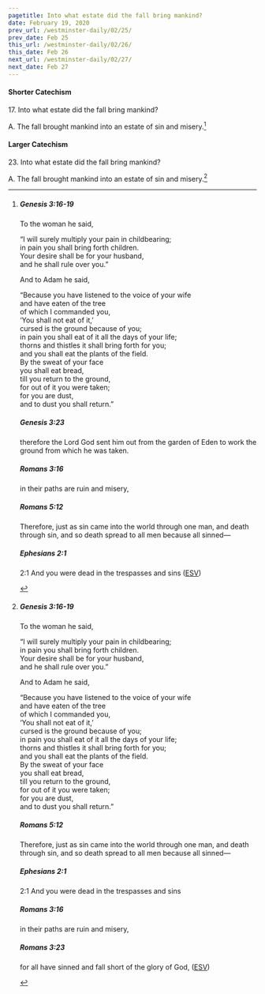 ```yaml
---
pagetitle: Into what estate did the fall bring mankind?
date: February 19, 2020
prev_url: /westminster-daily/02/25/
prev_date: Feb 25
this_url: /westminster-daily/02/26/
this_date: Feb 26
next_url: /westminster-daily/02/27/
next_date: Feb 27
---
```


#### Shorter Catechism

17\. Into what estate did the fall bring mankind?

A. The fall brought mankind into an estate of sin and misery.[^fnref:wsc1]


[^fnref:wsc1]: <div class="esv"><h5>Genesis 3:16-19</h5> <div class="esv-text"><p id="p01003016.01-1">To the woman he said,</p> <div class="block-indent"> <p class="line-group" id="p01003016.06-1">&#8220;I will surely multiply your pain in childbearing;<br /> <span class="indent"></span>in pain you shall bring forth children.<br /> Your desire shall be for your husband,<br /> <span class="indent"></span>and he shall rule over you.&#8221;</p> </div>  <p id="p01003017.01-1">And to Adam he said,</p> <div class="block-indent"> <p class="line-group" id="p01003017.06-1">&#8220;Because you have listened to the voice of your wife<br /> <span class="indent"></span>and have eaten of the tree<br /> of which I commanded you,<br /> <span class="indent"></span>&#8216;You shall not eat of it,&#8217;<br /> cursed is the ground because of you;<br /> <span class="indent"></span>in pain you shall eat of it all the days of your life;<br />  thorns and thistles it shall bring forth for you;<br /> <span class="indent"></span>and you shall eat the plants of the field.<br />  By the sweat of your face<br /> <span class="indent"></span>you shall eat bread,<br /> till you return to the ground,<br /> <span class="indent"></span>for out of it you were taken;<br /> for you are dust,<br /> <span class="indent"></span>and to dust you shall return.&#8221;</p> </div> </div><h5>Genesis 3:23</h5> <div class="esv-text"><p id="p01003023.01-2">therefore the <span class="small-caps">Lord</span> God sent him out from the garden of Eden to work the ground from which he was taken.</p> </div><h5>Romans 3:16</h5> <div class="esv-text"><div class="block-indent"> <p class="line-group" id="p45003016.01-3"><span class="indent"></span>in their paths are ruin and misery,</p> </div> </div><h5>Romans 5:12</h5> <div class="esv-text"> <p id="p45005012.07-4">Therefore, just as sin came into the world through one man, and death through sin, and so death spread to all men because all sinned&#8212;</p> </div><h5>Ephesians 2:1</h5> <div class="esv-text"> <p id="p49002001.05-5"><span class="chapter-num" id="v49002001-5">2:1&nbsp;</span>And you were dead in the trespasses and sins  (<a href="http://www.esv.org" class="copyright">ESV</a>)</p> </div> </div>


#### Larger Catechism

23\. Into what estate did the fall bring mankind?

A. The fall brought mankind into an estate of sin and misery.[^fnref:wlc1]


[^fnref:wlc1]: <div class="esv"><h5>Genesis 3:16-19</h5> <div class="esv-text"><p id="p01003016.01-1">To the woman he said,</p> <div class="block-indent"> <p class="line-group" id="p01003016.06-1">&#8220;I will surely multiply your pain in childbearing;<br /> <span class="indent"></span>in pain you shall bring forth children.<br /> Your desire shall be for your husband,<br /> <span class="indent"></span>and he shall rule over you.&#8221;</p> </div>  <p id="p01003017.01-1">And to Adam he said,</p> <div class="block-indent"> <p class="line-group" id="p01003017.06-1">&#8220;Because you have listened to the voice of your wife<br /> <span class="indent"></span>and have eaten of the tree<br /> of which I commanded you,<br /> <span class="indent"></span>&#8216;You shall not eat of it,&#8217;<br /> cursed is the ground because of you;<br /> <span class="indent"></span>in pain you shall eat of it all the days of your life;<br />  thorns and thistles it shall bring forth for you;<br /> <span class="indent"></span>and you shall eat the plants of the field.<br />  By the sweat of your face<br /> <span class="indent"></span>you shall eat bread,<br /> till you return to the ground,<br /> <span class="indent"></span>for out of it you were taken;<br /> for you are dust,<br /> <span class="indent"></span>and to dust you shall return.&#8221;</p> </div> </div><h5>Romans 5:12</h5> <div class="esv-text"> <p id="p45005012.07-2">Therefore, just as sin came into the world through one man, and death through sin, and so death spread to all men because all sinned&#8212;</p> </div><h5>Ephesians 2:1</h5> <div class="esv-text"> <p id="p49002001.05-3"><span class="chapter-num" id="v49002001-3">2:1&nbsp;</span>And you were dead in the trespasses and sins</p> </div><h5>Romans 3:16</h5> <div class="esv-text"><div class="block-indent"> <p class="line-group" id="p45003016.01-4"><span class="indent"></span>in their paths are ruin and misery,</p> </div> </div><h5>Romans 3:23</h5> <div class="esv-text"><p id="p45003023.01-5">for all have sinned and fall short of the glory of God,  (<a href="http://www.esv.org" class="copyright">ESV</a>)</p> </div> </div>

